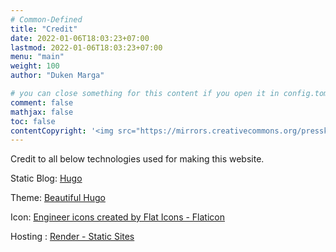 ```yaml
---
# Common-Defined
title: "Credit"
date: 2022-01-06T18:03:23+07:00
lastmod: 2022-01-06T18:03:23+07:00
menu: "main"
weight: 100
author: "Duken Marga"

# you can close something for this content if you open it in config.toml.
comment: false
mathjax: false
toc: false
contentCopyright: '<img src="https://mirrors.creativecommons.org/presskit/buttons/88x31/png/by.png" style="height:40px" /><br><a rel="license noopener" href="https://creativecommons.org/licenses/by/4.0/" target="_blank">CC BY 4.0 license.</a>'
---
```


Credit to all below technologies used for making this website.

Static Blog: [Hugo](https://gohugo.io/)

Theme: [Beautiful Hugo](https://github.com/halogenica/beautifulhugo)

Icon: [Engineer icons created by Flat Icons - Flaticon](https://www.flaticon.com/free-icons/beam)

Hosting : [Render - Static Sites](https://render.com/)